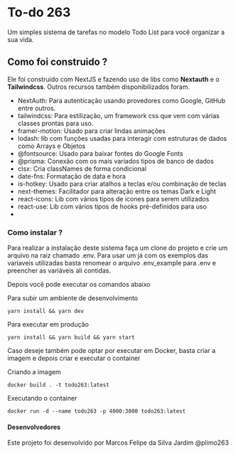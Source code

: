 # To-do 263

Um simples sistema de tarefas no modelo Todo List para você organizar a sua vida.

## Como foi construido ?

Ele foi construido com NextJS e fazendo uso de libs como **Nextauth** e o **Tailwindcss**. Outros recursos também disponibilizados foram.

- NextAuth: Para autenticação usando provedores como Google, GitHub entre outros.
- tailwindcss: Para estilização, um framework css que vem com várias classes prontas para uso.
- framer-motion: Usado para criar lindas animações
- lodash: lib com funções usadas para interagir com estruturas de dados como Arrays e Objetos
- @fontsource: Usado para baixar fontes do Google Fonts
- @prisma: Conexão com os mais variados tipos de banco de dados
- clsx: Cria classNames de forma condicional
- date-fns: Formatação de data e hora
- is-hotkey: Usado para criar atalhos a teclas e/ou combinação de teclas
- next-themes: Facilitador para alteração entre os temas Dark e Light
- react-icons: Lib com vários tipos de icones para serem utilizados
- react-use: Lib com vários tipos de hooks pré-definidos para uso
-

### Como instalar ?

Para realizar a instalação deste sistema faça um clone do projeto e crie um arquivo na raiz chamado .env. Para usar um já com os exemplos das variaveis utilizadas basta renomear o arquivo .env_example para .env e preencher as variáveis ali contidas.

Depois você pode executar os comandos abaixo

Para subir um ambiente de desenvolvimento

```
yarn install && yarn dev
```

Para executar em produção

```
yarn install && yarn build && yarn start
```

Caso deseje também pode optar por executar em Docker, basta criar a imagem e depois criar e executar o container

Criando a imagem

```
docker build . -t todo263:latest
```

Executando o container

```
docker run -d --name todo263 -p 4000:3000 todo263:latest
```

#### Desenvolvedores

Este projeto foi desenvolvido por Marcos Felipe da Silva Jardim @plimo263
